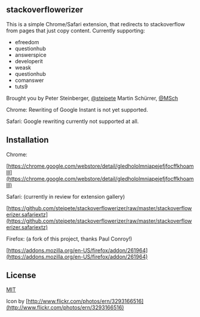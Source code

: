 stackoverflowerizer
-------------------

This is a simple Chrome/Safari extension, that redirects to stackoverflow from pages that just copy content.
Currently supporting:

* efreedom
* questionhub
* answerspice
* developerit
* weask
* questionhub
* comanswer
* tuts9

Brought you by
Peter Steinberger, [@steipete](http://twitter.com/steipete)
Martin Schürrer, [@MSch](http://twitter.com/MSch)

Chrome:
Rewriting of Google Instant is not yet supported.

Safari:
Google rewriting currently not supported at all.

Installation
-------------

Chrome:

[https://chrome.google.com/webstore/detail/gledhololmniapejefjfocffkhoamlll](https://chrome.google.com/webstore/detail/gledhololmniapejefjfocffkhoamlll)


Safari: (currently in review for extension gallery)

[https://github.com/steipete/stackoverflowerizer/raw/master/stackoverflowerizer.safariextz](https://github.com/steipete/stackoverflowerizer/raw/master/stackoverflowerizer.safariextz)


Firefox:  (a fork of this project, thanks Paul Conroy!)

[https://addons.mozilla.org/en-US/firefox/addon/261964](https://addons.mozilla.org/en-US/firefox/addon/261964)

License
-------

[MIT](https://github.com/steipete/stackoverflowerizer/blob/master/LICENSE)

Icon by [http://www.flickr.com/photos/ern/3293166516](http://www.flickr.com/photos/ern/3293166516)